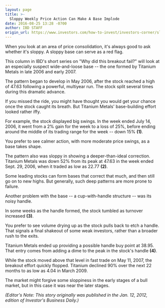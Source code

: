 ```yaml
---
layout: page
title: >-
  Sloppy Weekly Price Action Can Make A Base Implode
date: 2016-08-25 13:28 -0700
author: IBD STAFF
origin_url: https://www.investors.com/how-to-invest/investors-corner/sloppy-weekly-price-action-can-make-a-base-implode/
---
```


When you look at an area of price consolidation, it's always good to ask whether it's sloppy. A sloppy base can serve as a red flag.

This column in IBD's short series on "Why did this breakout fail?" will look at an especially suspect wide-and-loose base -- the one formed by Titanium Metals in late 2006 and early 2007.

The pattern began to develop in May 2006, after the stock reached a high of 47.63 following a powerful, multiyear run. The stock split several times during this dramatic advance.

If you missed the ride, you might have thought you would get your chance once the stock caught its breath. But Titanium Metals' base-building effort looked rather iffy.

For example, the stock displayed big swings. In the week ended July 14, 2006, it went from a 2% gain for the week to a loss of 25%, before ending around the middle of its trading range for the week -- down 15% **(1)**.

You prefer to see calmer action, with more moderate price swings, as a base takes shape.

The pattern also was sloppy in showing a deeper-than-ideal correction. Titanium Metals was down 52% from its peak at 47.63 in the week ended Sept. 29, 2006, when it traded as low as 22.77 **(2)**.

Some leading stocks can form bases that correct that much, and then still go on to new highs. But generally, such deep patterns are more prone to failure.

Another problem with the base -- a cup-with-handle structure -- was its noisy handle.

In some weeks as the handle formed, the stock tumbled as turnover increased **(3)**.

You prefer to see volume drying up as the stock pulls back to etch a handle. That signals a final shakeout of some weak investors, rather than a broader rush to the exits.

Titanium Metals ended up providing a possible handle buy point at 38.95. That entry comes from adding a dime to the peak in the stock's handle **(4)**.

While the stock moved above that level in fast trade on May 11, 2007, the breakout effort quickly flopped. Titanium declined 90% over the next 22 months to as low as 4.04 in March 2009.

The market might forgive some sloppiness in the early stages of a bull market, but in this case it was near the later stages.

_(Editor's Note: This story originally was published in the Jan. 12, 2012, edition of Investor's Business Daily.)_
